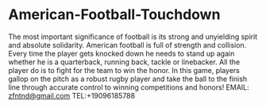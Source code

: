# American-Football-Touchdown
The most important significance of football is its strong and unyielding spirit and absolute solidarity. American football is full of strength and collision. Every time the player gets knocked down he needs to stand up again whether he is a quarterback, running back, tackle or linebacker. All the player do is to fight for the team to win the honor.
In this game, players gallop on the pitch as a robust rugby player and take the ball to the finish line through accurate control to winning competitions and honors!
EMAIL: zfntnd@gmail.com
TEL:+19096185788
